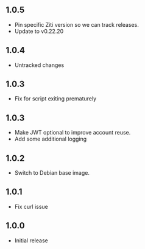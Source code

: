 <!-- https://developers.home-assistant.io/docs/add-ons/presentation#keeping-a-changelog -->

## 1.0.5

- Pin specific Ziti version so we can track releases.
- Update to v0.22.20

## 1.0.4

- Untracked changes

## 1.0.3

- Fix for script exiting prematurely

## 1.0.3

- Make JWT optional to improve account reuse.
- Add some additional logging

## 1.0.2

- Switch to Debian base image.

## 1.0.1

- Fix curl issue

## 1.0.0

- Initial release
